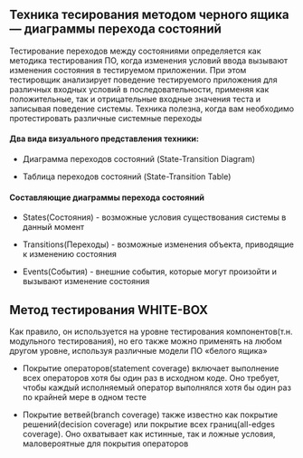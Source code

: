 ## Техника тесирования методом черного ящика — диаграммы перехода состояний

Тестирование переходов между состояниями определяется как методика тестирования ПО, когда изменения условий ввода вызывают изменения состояния в тестируемом приложении.
При этом тестировщик анализирует поведение тестируемого приложения для различных входных условий в последовательности, применяя как положительные, так и отрицательные входные значения теста и записывая поведение системы.
Техника полезна, когда вам необходимо протестировать различные системные переходы

#### Два вида визуального представления техники:

- Диаграмма переходов состояний (State-Transition Diagram)

- Таблица переходов состояний (State-Transition Table)

#### Составляющие диаграммы перехода состояний

- States(Состояния) - возможные условия существования системы в данный момент

- Transitions(Переходы) - возможные изменения объекта, приводящие к изменению состояния

- Events(События) - внешние события, которые могут произойти и вызывают изменение состояния

## Метод тестирования WHITE-BOX

Как правило, он используется на уровне тестирования компонентов(т.н. модульного тестирования), но его также можно применять на любом другом уровне, используя различные модели ПО «белого ящика»

- Покрытие операторов(statement coverage) включает выполнение всех операторов хотя бы один раз в исходном коде. Оно требует, чтобы каждый исполняемый оператор выполнялся хотя бы один раз по крайней мере в одном тесте

- Покрытие ветвей(branch coverage) также известно как покрытие решений(decision coverage) или покрытие всех границ(all-edges coverage). Оно охватывает как истинные, так и ложные условия, маловероятные для покрытия операторов 